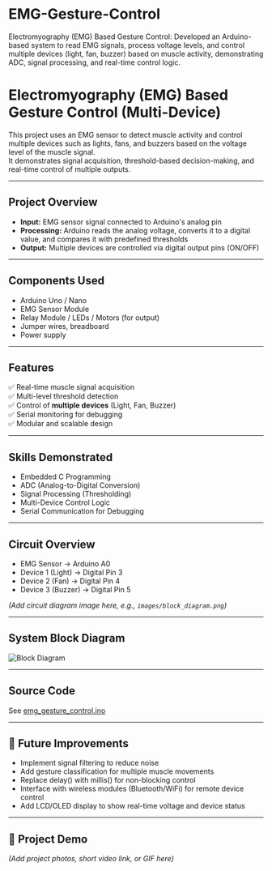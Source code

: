 # EMG-Gesture-Control
Electromyography (EMG) Based Gesture Control: Developed an Arduino-based system to read EMG signals, process voltage levels, and control multiple devices (light, fan, buzzer) based on muscle activity, demonstrating ADC, signal processing, and real-time control logic.

# Electromyography (EMG) Based Gesture Control (Multi-Device)

This project uses an EMG sensor to detect muscle activity and control multiple devices such as lights, fans, and buzzers based on the voltage level of the muscle signal.  
It demonstrates signal acquisition, threshold-based decision-making, and real-time control of multiple outputs.

---

## Project Overview
- **Input:** EMG sensor signal connected to Arduino's analog pin
- **Processing:** Arduino reads the analog voltage, converts it to a digital value, and compares it with predefined thresholds
- **Output:** Multiple devices are controlled via digital output pins (ON/OFF)

---

## Components Used
- Arduino Uno / Nano
- EMG Sensor Module
- Relay Module / LEDs / Motors (for output)
- Jumper wires, breadboard
- Power supply

---

## Features
✅ Real-time muscle signal acquisition  
✅ Multi-level threshold detection  
✅ Control of **multiple devices** (Light, Fan, Buzzer)  
✅ Serial monitoring for debugging  
✅ Modular and scalable design  

---

## Skills Demonstrated
- Embedded C Programming
- ADC (Analog-to-Digital Conversion)
- Signal Processing (Thresholding)
- Multi-Device Control Logic
- Serial Communication for Debugging

---

## Circuit Overview

- EMG Sensor → Arduino A0  
- Device 1 (Light) → Digital Pin 3  
- Device 2 (Fan) → Digital Pin 4  
- Device 3 (Buzzer) → Digital Pin 5  

*(Add circuit diagram image here, e.g., `images/block_diagram.png`)*

---

## System Block Diagram

![Block Diagram](images/block_diagram.png)

---

## Source Code

See [emg_gesture_control.ino](emg_gesture_control.ino)

---

## 🚀 Future Improvements
- Implement signal filtering to reduce noise  
- Add gesture classification for multiple muscle movements  
- Replace delay() with millis() for non-blocking control  
- Interface with wireless modules (Bluetooth/WiFi) for remote device control  
- Add LCD/OLED display to show real-time voltage and device status  

---

## 📸 Project Demo
*(Add project photos, short video link, or GIF here)*
